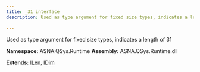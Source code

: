 ```yaml
---
title: _31 interface
description: Used as type argument for fixed size types, indicates a length of 31 

---
```


Used as type argument for fixed size types, indicates a length of 31 

**Namespace:** ASNA.QSys.Runtime
**Assembly:** ASNA.QSys.Runtime.dll

**Extends:** [ILen](/reference/runtime/qsys-runtime/i-len.html), [IDim](/reference/runtime/qsys-runtime/i-dim.html)
<br>
<br>
